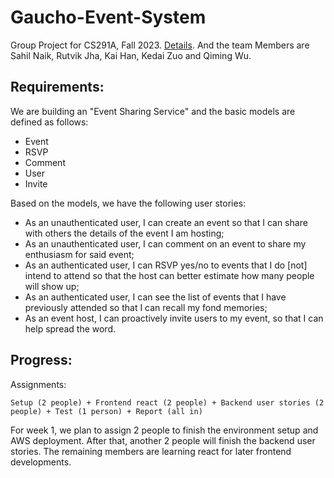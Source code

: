 # Gaucho-Event-System
Group Project for CS291A, Fall 2023. [Details](https://cs291.com/project/). And the team Members are Sahil Naik, Rutvik Jha, Kai Han, Kedai Zuo and Qiming Wu.

## Requirements:
We are building an "Event Sharing Service" and the basic models are defined as follows:
* Event
* RSVP
* Comment
* User
* Invite

Based on the models, we have the following user stories:
* As an unauthenticated user, I can create an event so that I can share with others the details of the event I am hosting;
* As an unauthenticated user, I can comment on an event to share my enthusiasm for said event;
* As an authenticated user, I can RSVP yes/no to events that I do [not] intend to attend so that the host can better estimate how many people will show up;
* As an authenticated user, I can see the list of events that I have previously attended so that I can recall my fond memories;
* As an event host, I can proactively invite users to my event, so that I can help spread the word.

## Progress:
Assignments:
```
Setup (2 people) + Frontend react (2 people) + Backend user stories (2 people) + Test (1 person) + Report (all in)
```

For week 1, we plan to assign 2 people to finish the environment setup and AWS deployment. After that, another 2 people will finish the backend user stories. The remaining members are learning react for later frontend developments.
